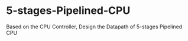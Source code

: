 # 5-stages-Pipelined-CPU
Based on the CPU Controller, Design the Datapath of 5-stages Pipelined CPU
